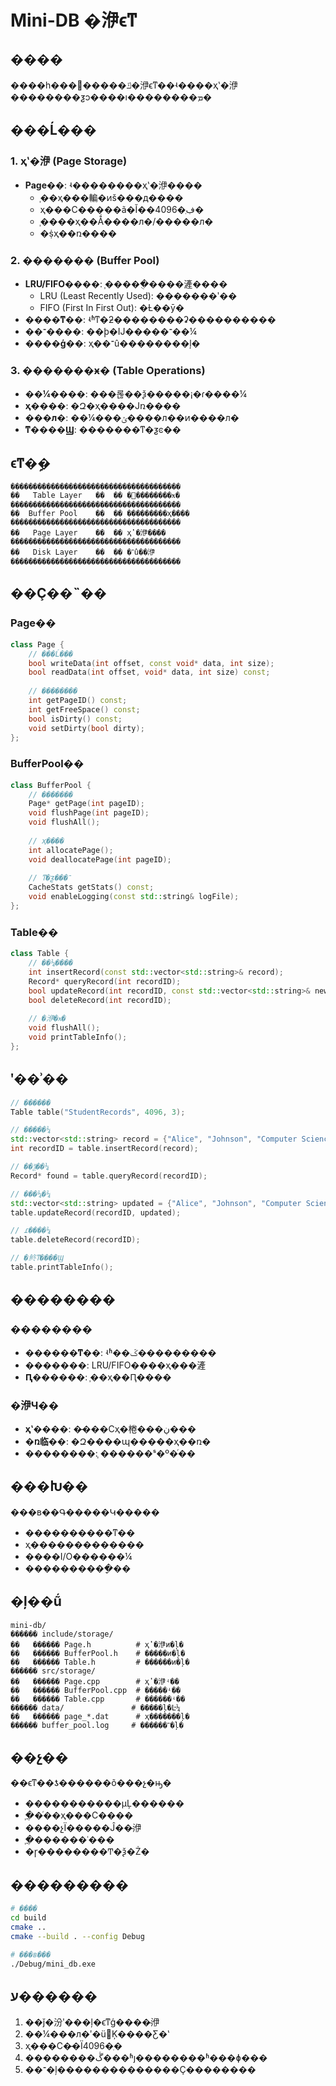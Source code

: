 # Mini-DB �洢ϵͳ

## ����

����һ���򻯰�����ݿ�洢ϵͳ��ʵ����ҳʽ�洢��������ƺͻ����ı��������ܡ�

## ���Ĺ���

### 1. ҳʽ�洢 (Page Storage)
- **Page��**: ʵ��������ҳʽ�洢����
  - ֧��ҳ���䡢�ͷš���д����
  - ҳ���С�����ã�Ĭ��4096�ֽڣ�
  - ֧����ҳ��Ǻ����л�/�����л�
  - �ṩҳ��ռ����

### 2. ������� (Buffer Pool)
- **LRU/FIFO����**: ֧�����ֻ����滻����
  - LRU (Least Recently Used): �������ʹ��
  - FIFO (First In First Out): �Ƚ��ȳ�
- **����ͳ��**: ʵʱͳ�ƻ��������ʡ����������
- **��־����**: ��ϸ�Ĳ�����־��¼
- **����ģ��**: ҳ��־û��������ļ�

### 3. �������ӿ� (Table Operations)
- **��¼����**: ���롢��ѯ�����¡�ɾ����¼
- **ҳ����**: �Զ�ҳ����Ϳռ����
- **���л�**: ��¼���ݵ����л��ͷ����л�
- **ͳ����Ϣ**: �������ͳ�ƺͼ��

## ϵͳ�ܹ�

```
��������������������������������������
��   Table Layer   ��  �� �߼��������ӿ�
��������������������������������������
��  Buffer Pool    ��  �� ���������ҳ����
��������������������������������������
��   Page Layer    ��  �� ҳʽ�洢����
��������������������������������������
��   Disk Layer    ��  �� �־û��洢
��������������������������������������
```

## ��Ҫ��˵��

### Page��
```cpp
class Page {
    // ���Ĺ���
    bool writeData(int offset, const void* data, int size);
    bool readData(int offset, void* data, int size) const;
    
    // ��������
    int getPageID() const;
    int getFreeSpace() const;
    bool isDirty() const;
    void setDirty(bool dirty);
};
```

### BufferPool��
```cpp
class BufferPool {
    // �������
    Page* getPage(int pageID);
    void flushPage(int pageID);
    void flushAll();
    
    // ҳ����
    int allocatePage();
    void deallocatePage(int pageID);
    
    // ͳ�ƺ���־
    CacheStats getStats() const;
    void enableLogging(const std::string& logFile);
};
```

### Table��
```cpp
class Table {
    // ��¼����
    int insertRecord(const std::vector<std::string>& record);
    Record* queryRecord(int recordID);
    bool updateRecord(int recordID, const std::vector<std::string>& newRecord);
    bool deleteRecord(int recordID);
    
    // �洢�ӿ�
    void flushAll();
    void printTableInfo();
};
```

## ʹ��ʾ��

```cpp
// ������
Table table("StudentRecords", 4096, 3);

// �����¼
std::vector<std::string> record = {"Alice", "Johnson", "Computer Science", "A"};
int recordID = table.insertRecord(record);

// ��ѯ��¼
Record* found = table.queryRecord(recordID);

// ���¼�¼
std::vector<std::string> updated = {"Alice", "Johnson", "Computer Science", "A+"};
table.updateRecord(recordID, updated);

// ɾ����¼
table.deleteRecord(recordID);

// �鿴ͳ����Ϣ
table.printTableInfo();
```

## ��������

### ��������
- **������ͳ��**: ʵʱ��ػ���������
- **�������**: LRU/FIFO����ҳ���滻
- **Ԥ������**: ֧��ҳ��Ԥ����

### �洢Ч��
- **ҳʽ����**: �̶���Сҳ�棬���ڹ���
- **�ռ临��**: �Զ����պ�����ҳ��ռ�
- **��������**: ֧������ˢ�º�ͬ��

## ���Խ��

���в��Գ�����Կ�����
- ����������ͳ��
- ҳ�������������
- ����I/O������¼
- ����������ָ��

## �ļ��ṹ

```
mini-db/
������ include/storage/
��   ������ Page.h          # ҳʽ�洢ͷ�ļ�
��   ������ BufferPool.h    # �����ͷ�ļ�
��   ������ Table.h         # ������ͷ�ļ�
������ src/storage/
��   ������ Page.cpp        # ҳʽ�洢ʵ��
��   ������ BufferPool.cpp  # �����ʵ��
��   ������ Table.cpp       # ������ʵ��
������ data/               # �����ļ�Ŀ¼
��   ������ page_*.dat      # ҳ�������ļ�
������ buffer_pool.log     # ������־�ļ�
```

## ��չ��

��ϵͳ��ƾ������õ���չ�ԣ�
- �����������µĻ������
- ֧�ֲ�ͬ��ҳ���С����
- ����չΪ�����Ĵ��̴洢
- ֧�ֲ������ʿ���
- �ɼ��������Ͳ�ѯ�Ż�

## ���������

```bash
# ����
cd build
cmake ..
cmake --build . --config Debug

# ���в���
./Debug/mini_db.exe
```

## ע������

1. ��ǰ�汾ʹ���ļ�ϵͳģ����̴洢
2. ��¼���л�ʹ�ü򵥵Ķ����Ƹ�ʽ
3. ҳ���С�̶�Ϊ4096�ֽ�
4. ��������ڴ���ʱȷ��������ʱ���ɸ���
5. ��־�ļ��������������Ҫ��������



